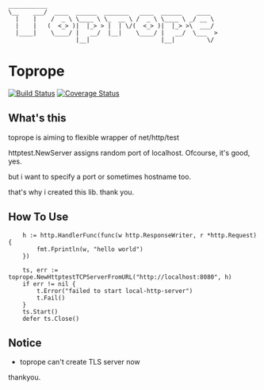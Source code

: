 ```
___________
\__    ___/  ____  ______  _______   ____  ______    ____
  |    |    /  _ \ \____ \ \_  __ \ /  _ \ \____ \ _/ __ \
  |    |   (  <_> )|  |_> > |  | \/(  <_> )|  |_> >\  ___/
  |____|    \____/ |   __/  |__|    \____/ |   __/  \___  >
                   |__|                    |__|         \/
```
# Toprope
[![Build Status](https://travis-ci.org/deadcheat/toprope.svg?branch=master)](https://travis-ci.org/deadcheat/toprope) [![Coverage Status](https://coveralls.io/repos/github/deadcheat/toprope/badge.svg?branch=master)](https://coveralls.io/github/deadcheat/toprope?branch=master)

## What's this

toprope is aiming to flexible wrapper of net/http/test

httptest.NewServer assigns random port of localhost.
Ofcourse, it's good, yes.

but i want to specify a port or sometimes hostname too.

that's why i created this lib. thank you.

## How To Use

```
	h := http.HandlerFunc(func(w http.ResponseWriter, r *http.Request) {
		fmt.Fprintln(w, "hello world")
	})
	
	ts, err := toprope.NewHttptestTCPServerFromURL("http://localhost:8080", h)
	if err != nil {
		t.Error("failed to start local-http-server")
		t.Fail()
	}
	ts.Start()
	defer ts.Close()
```

## Notice
- toprope can't create TLS server now


thankyou.
